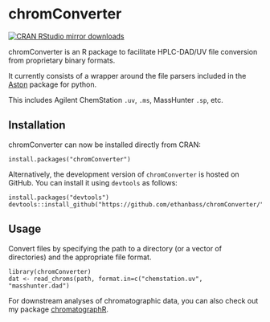 # chromConverter

[![CRAN RStudio mirror downloads](https://cranlogs.r-pkg.org/badges/last-week/chromConverter?color=blue)](https://r-pkg.org/pkg/chromConverter)

chromConverter is an R package to facilitate HPLC-DAD/UV file conversion from proprietary binary formats. 

It currently consists of a wrapper around the file parsers included in the [Aston](https://github.com/bovee/aston) package for python.

This includes Agilent ChemStation `.uv`, `.ms`, MassHunter `.sp`, etc.

## Installation

chromConverter can now be installed directly from CRAN:

```
install.packages("chromConverter")
```

Alternatively, the development version of `chromConverter` is hosted on GitHub. You can install
it using `devtools` as follows:

```
install.packages("devtools")
devtools::install_github("https://github.com/ethanbass/chromConverter/")
```

## Usage

Convert files by specifying the path to a directory (or a vector of directories) and the appropriate file format.

```
library(chromConverter)
dat <- read_chroms(path, format.in=c("chemstation.uv", "masshunter.dad")
```

For downstream analyses of chromatographic data, you can also check out my package [chromatographR](https://github.com/ethanbass/chromatographR).
